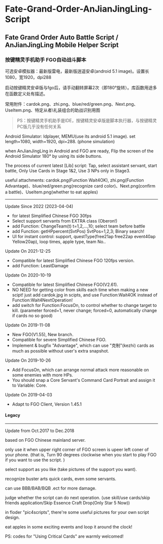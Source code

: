 # Fate-Grand-Order-AnJianJingLing-Script
## Fate Grand Order Auto Battle Script / AnJianJingLing Mobile Helper Script

### 按键精灵手机助手 FGO自动战斗脚本

可选安卓模拟器：最新版雷电，最新版逍遥安卓(android 5.1 image)。设置长1080，宽1920，dpi288

启动按键精灵安卓版与fgo后，请手动翻转屏幕2次（即180°旋转）。库函数用途多在函数定义处有描述。

常用附件：cardok.png、zhi.png、blue/red/green.png、Next.png、UseItem.png、特定从者\礼装组合的助战识别用图

> PS：按键精灵手机助手是IDE，按键精灵安卓版是脚本执行器，与按键精灵PC版几乎没有任何关系

Android Simulator: ldplayer, MEMU(use its android 5.1 image). set length=1080, width=1920, dpi=288. (phone simulation)

when AnJianJingLing in Android and FGO are ready, Flip the screen of the Android Simulator 180° by using its side buttons.

The process of current latest \[Lib\] script: Tap, select assistant servant, start battle, Only Use Cards in Stage 1&2, Use 3 NPs only in Stage3.

useful attachments: cardok.png(Function Wait4OK), zhi.png(Function Advantage)、blue/red/green.png(recognize card color)、Next.png(confirm a battle)、UseItem.png(whether to eat apples)

------------
Update Since 2022 (2023-04-04)

+ for latest Simplified Chinese FGO 30fps
+ Select support servants from EXTRA class (Oberon!)
+ add Function: ChangeTeam(t) t=1,2,...,10; select team before battle
+ add Function: getHPpercent(SvtPos) SvtPos=1,2,3; Binary search!
+ UI for instant control: support, questType(free21ap free22ap event40ap Yellow20ap), loop times, apple type, team No..


Update On 2021-12-25

+ Compatible for latest Simplified Chinese FGO 120fps version.
+ add Function: LeastDamage


Update On 2020-10-19

+ Compatible for latest Simplified Chinese FGO(V2.61).
+ NO NEED for getting color from skills each time when making a new scipt! just add cardok.jpg in scipts, and use Function:Wait4OK instead of Function:Wait4NextOperation!
+ add switch for Function:FocusOn, to control whether to change target to kill. (parameter forced=1, never change; forced=0, automatically change if cards no so good)

Update On 2019-11-08

+ New FGO(V1.55), New branch. 
+ Compatible for severe Simplified Chinese FGO.
+ Implement & bugfix "Advantage", which can use "克制"(kezhi) cards as much as possible without user's extra snapshot.

Update On 2019-10-26
+ Add FocusOn, which can arrange normal attack more reasonable on some enemies with more HPs. 
+ You should snap a Core Servant's Command Card Portrait and assign it to Variable: Core. 

Update On 2019-04-03
+ Adapt to FGO Client, Version 1.45.1

#### Legacy
----

Update from Oct.2017 to Dec.2018

based on FGO Chinese mainland server.

only use it when upper right corner of FGO screen is upeer left coner of your phone.
(that is, Turn 90 degrees clockwise when you start to play FGO if you want to use the script. )

select support as you like (take pictures of the support you want).

recognize buster arts quick cards, even some servants.

can use BBB/BAB/BQB .ect for more damage.

judge whether the script can do next operation. (use skill/use cards/skip friends application/Skip Essence Craft Drop(Only Star 5 Now))

in floder "pic4scripts", there're some useful pictures for your own script design.

eat apples in some exciting events and loop it around the clock!

PS: codes for "Using Critical Cards" are warmly welcomed!

